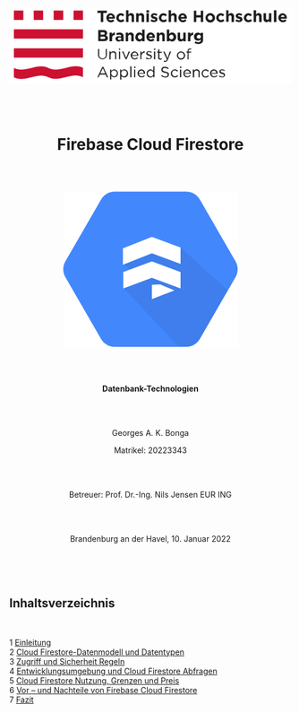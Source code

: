 <center>
<br>
<br>
<br>


![](bonga/media/image1.png)

<br>
<br>

# Firebase Cloud Firestore

<br>
<br>



![](images/cloud_firestore_logo.png)

<br>
<br>

**Datenbank-Technologien**

<br>
<br>

Georges A. K. Bonga

Matrikel: 20223343

<br>
<br>

Betreuer: Prof. Dr.-Ing. Nils Jensen EUR ING

<br>
<br>

Brandenburg an der Havel, 10. Januar 2022

<br>
<br>


</center>

<br>

## Inhaltsverzeichnis
<br>

1 [Einleitung](bonga/01_Einleitung.md)\
2 [Cloud Firestore-Datenmodell und Datentypen](bonga/02_DatenmodellUndDatentypen.md)\
3 [Zugriff und Sicherheit Regeln](bonga/03_ZugriffUndSicherheit.md)\
4 [Entwicklungsumgebung und Cloud Firestore Abfragen](bonga/04_EntwicklungsumgebungUndAbfragen.md)\
5 [Cloud Firestore Nutzung, Grenzen und Preis](bonga/05_NutzungGrenzenUndPreis.md)\
6 [Vor – und Nachteile von Firebase Cloud Firestore](bonga/06_VorUndNachteile.md)\
7 [Fazit](bonga/07_Zusammenfassung.md)

